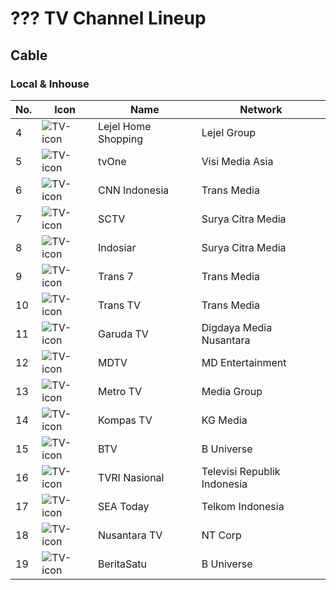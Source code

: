 # ??? TV Channel Lineup
## Cable
### Local & Inhouse
No. | Icon | Name | Network
-- | -- | -- | --
4 | ![TV-icon](https://github.com/user-attachments/assets/0d3e3170-d7e8-420a-be43-bcaa016cb2be) | Lejel Home Shopping | Lejel Group
5 | ![TV-icon](https://github.com/user-attachments/assets/0d3e3170-d7e8-420a-be43-bcaa016cb2be) | tvOne | Visi Media Asia
6 | ![TV-icon](https://github.com/user-attachments/assets/0d3e3170-d7e8-420a-be43-bcaa016cb2be) | CNN Indonesia | Trans Media
7 | ![TV-icon](https://github.com/user-attachments/assets/0d3e3170-d7e8-420a-be43-bcaa016cb2be) | SCTV | Surya Citra Media
8 | ![TV-icon](https://github.com/user-attachments/assets/0d3e3170-d7e8-420a-be43-bcaa016cb2be) | Indosiar | Surya Citra Media
9 | ![TV-icon](https://github.com/user-attachments/assets/0d3e3170-d7e8-420a-be43-bcaa016cb2be) | Trans 7 | Trans Media
10 | ![TV-icon](https://github.com/user-attachments/assets/0d3e3170-d7e8-420a-be43-bcaa016cb2be) | Trans TV | Trans Media
11 | ![TV-icon](https://github.com/user-attachments/assets/0d3e3170-d7e8-420a-be43-bcaa016cb2be) | Garuda TV | Digdaya Media Nusantara
12 | ![TV-icon](https://github.com/user-attachments/assets/0d3e3170-d7e8-420a-be43-bcaa016cb2be) | MDTV | MD Entertainment
13 | ![TV-icon](https://github.com/user-attachments/assets/0d3e3170-d7e8-420a-be43-bcaa016cb2be) | Metro TV | Media Group
14 | ![TV-icon](https://github.com/user-attachments/assets/0d3e3170-d7e8-420a-be43-bcaa016cb2be) | Kompas TV | KG Media
15 | ![TV-icon](https://github.com/user-attachments/assets/0d3e3170-d7e8-420a-be43-bcaa016cb2be) | BTV | B Universe
16 | ![TV-icon](https://github.com/user-attachments/assets/0d3e3170-d7e8-420a-be43-bcaa016cb2be) | TVRI Nasional | Televisi Republik Indonesia
17 | ![TV-icon](https://github.com/user-attachments/assets/0d3e3170-d7e8-420a-be43-bcaa016cb2be) | SEA Today | Telkom Indonesia
18 | ![TV-icon](https://github.com/user-attachments/assets/0d3e3170-d7e8-420a-be43-bcaa016cb2be) | Nusantara TV | NT Corp
19 | ![TV-icon](https://github.com/user-attachments/assets/0d3e3170-d7e8-420a-be43-bcaa016cb2be) | BeritaSatu | B Universe
